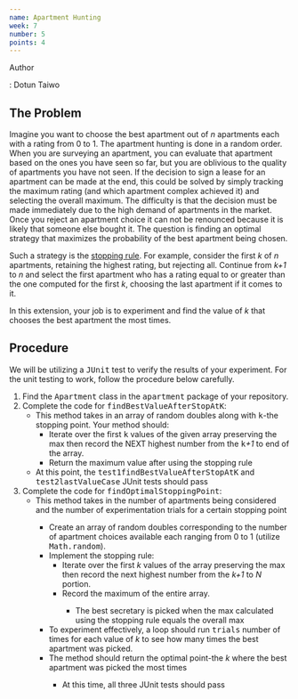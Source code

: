 ```yaml
---
name: Apartment Hunting
week: 7
number: 5
points: 4
---
```

Author

: Dotun Taiwo

## The Problem

Imagine you want to choose the best apartment out of <i>n</i> apartments each with a rating from 0 to 1. The apartment hunting is done in a random order. When you are surveying an apartment, you can evaluate that apartment based on the ones you have seen so far, but you are oblivious to the quality of apartments you have not seen. If the decision to sign a lease for an apartment can be made at the end, this could be solved by simply tracking the maximum rating (and which apartment complex achieved it) and selecting the overall maximum. The difficulty is that the decision must be made immediately due to the high demand of apartments in the market. Once you reject an apartment choice it can not be renounced because it is likely that someone else bought it. The question is finding an optimal strategy that maximizes the probability of the best apartment being chosen.

Such a strategy is the <a href="https://en.wikipedia.org/wiki/Stopping_time" target="_blank"> stopping rule</a>. For example, consider the first <i>k</i> of <i>n</i> apartments, retaining the highest rating, but rejecting all. Continue from <i>k+1</i> to <i>n</i> and select the first apartment who has a rating equal to or greater than the one computed for the first <i>k</i>, choosing the last apartment if it comes to it.

In this extension, your job is to experiment and find the value of <i>k</i> that chooses the best apartment the most times.

## Procedure
We will be utilizing a <kbd>JUnit</kbd> test to verify the results of your experiment. For the unit testing to work, follow the procedure below carefully.

<ol><li>Find the <kbd>Apartment</kbd> class in the <kbd>apartment</kbd> package of your repository.</li>
<li>Complete the code for <kbd>findBestValueAfterStopAtK</kbd>:
<ul><li>This method takes in an array of random doubles along with <kbd>k</kbd>-the stopping point. Your method should:
<ul><li>Iterate over the first <kbd>k</kbd> values of the given array preserving the max then record the NEXT highest number from the <kbd>k</kbd><i>+1</i> to end of the array.</li>
<li>Return the maximum value after using the stopping rule</li></ul></li>
<li>At this point, the <kbd>test1findBestValueAfterStopAtK</kbd> and <kbd>test2lastValueCase</kbd> JUnit tests should pass</li></ul>
<li>Complete the code for <kbd>findOptimalStoppingPoint</kbd>:
<ul><li>This method takes in the number of apartments being considered and the number of experimentation trials for a certain stopping point</li>
<ul><li>Create an array of random doubles corresponding to the number of apartment choices available each ranging from 0 to 1 (utilize <kbd>Math.random</kbd>).</li>
<li>Implement the stopping rule:
<ul><li>Iterate over the first <i>k</i> values of the array preserving the max then record the next highest number from the <i>k+1</i> to <i>N</i> portion.</li></ul><ul><li>Record the maximum of the entire array.</li><ul><li>The best secretary is picked when the max calculated using the stopping rule equals the overall max</ul></li></ul>
<li>To experiment effectively, a loop should run <kbd>trials</kbd> number of times for each value of <i>k</i> to see how many times the best apartment was picked.</li>
<li>The method should return the optimal point-the <i>k</i> where the best apartment was picked the most times</li>

<ul><li>At this time, all three JUnit tests should pass</li></ul>
